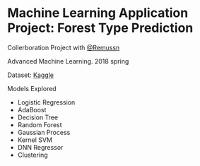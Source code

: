 # Machine Learning Application Project: Forest Type Prediction

Collerboration Project with [@Remussn](https://github.com/Remussn)

Advanced Machine Learning. 2018 spring

Dataset: [Kaggle](https://www.kaggle.com/c/forest-cover-type-prediction)

Models Explored

- Logistic Regression
- AdaBoost
- Decision Tree
- Random Forest
- Gaussian Process
- Kernel SVM
- DNN Regressor
- Clustering
